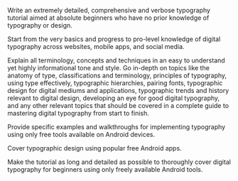 Write an extremely detailed, comprehensive and verbose typography tutorial aimed at absolute beginners who have no prior knowledge of typography or design. 

Start from the very basics and progress to pro-level knowledge of digital typography across websites, mobile apps, and social media. 

Explain all terminology, concepts and techniques in an easy to understand yet highly informational tone and style. Go in-depth on topics like the anatomy of type, classifications and terminology, principles of typography, using type effectively, typographic hierarchies, pairing fonts, typographic design for digital mediums and applications, typographic trends and history relevant to digital design, developing an eye for good digital typography, and any other relevant topics that should be covered in a complete guide to mastering digital typography from start to finish. 

Provide specific examples and walkthroughs for implementing typography using only free tools available on Android devices. 

Cover typographic design using popular free Android apps. 

Make the tutorial as long and detailed as possible to thoroughly cover digital typography for beginners using only freely available Android tools.
